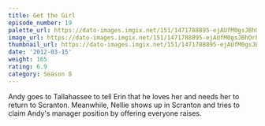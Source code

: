 ```yaml
---
title: Get the Girl
episode_number: 19
palette_url: https://dato-images.imgix.net/151/1471788895-ejAUfM0gsJBhOrhhotCSv2uUgAf.jpg?ixlib=rb-1.1.0&ch=DPR%2CWidth&auto=enhance&palette=json
image_url: https://dato-images.imgix.net/151/1471788895-ejAUfM0gsJBhOrhhotCSv2uUgAf.jpg?ixlib=rb-1.1.0&ch=DPR%2CWidth&auto=compress%2Cformat&w=500
thumbnail_url: https://dato-images.imgix.net/151/1471788895-ejAUfM0gsJBhOrhhotCSv2uUgAf.jpg?ixlib=rb-1.1.0&ch=DPR%2CWidth&auto=enhance&w=500&h=280&fit=crop&fm=jpg
date: '2012-03-15'
weight: 165
rating: 6.9
category: Season 8
---
```


Andy goes to Tallahassee to tell Erin that he loves her and needs her to return to Scranton. Meanwhile, Nellie shows up in Scranton and tries to claim Andy's manager position by offering everyone raises.